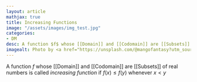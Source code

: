 ```yaml
---
layout: article
mathjax: true
title: Increasing Functions
image: "/assets/images/img_test.jpg"
categories:
- DM
desc: A function $f$ whose [[Domain]] and [[Codomain]] are [[Subsets]] of real numbers is called *increasing function* if $f(x) \leq f(y)$ whenever $x < y$ 
imagealt: Photo by <a href="https://unsplash.com/@mangofantasy?utm_source=unsplash&utm_medium=referral&utm_content=creditCopyText">Tim Johnson</a> on <a href="https://unsplash.com/s/photos/logic?utm_source=unsplash&utm_medium=referral&utm_content=creditCopyText">Unsplash</a>
---
```

A function $f$ whose [[Domain]] and [[Codomain]] are [[Subsets]] of real numbers is called *increasing function* if $f(x) \leq f(y)$ whenever $x < y$
